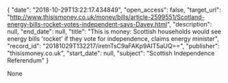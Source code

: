 {
  "date": "2018-10-29T13:22:17.434849", 
  "open_access": false, 
  "target_url": "http://www.thisismoney.co.uk/money/bills/article-2599551/Scotland-energy-bills-rocket-votes-independent-says-Davey.html", 
  "description": null, 
  "end_date": null, 
  "title": "This is money: Scottish households would see energy bills 'rocket' if they vote for independence, claims energy minister", 
  "record_id": "20181029T132217/iretnTsC9aFAKp9AIT5aUQ==", 
  "publisher": "thisismoney.co.uk", 
  "start_date": null, 
  "subject": "Scottish Independence Referendum"
}

None